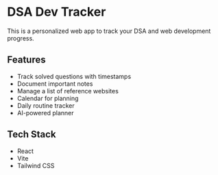 # DSA Dev Tracker

This is a personalized web app to track your DSA and web development progress.

## Features

- Track solved questions with timestamps
- Document important notes
- Manage a list of reference websites
- Calendar for planning
- Daily routine tracker
- AI-powered planner

## Tech Stack

- React
- Vite
- Tailwind CSS
